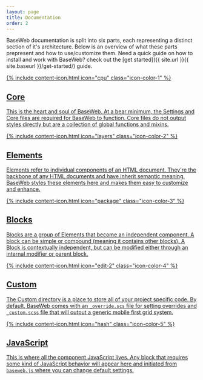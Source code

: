 ```yaml
---
layout: page
title: Documentation
order: 2
---
```


BaseWeb documentation is split into six parts, each representing a distinct section of it's architecture. Below is an overview of what these parts prepresent and how to use/customize them. Need a quick guide on how to install and work with BaseWeb? check out the [get started]({{ site.url }}{{ site.baseurl }}/get-started/) guide.

<div class="widget-list">

  <a class="widget widget-featured card color-1" href="{{ site.url }}{{ site.baseurl }}/docs/core/palette/">
    <div class="widget-icon">
      {% include content-icon.html icon="cpu" class="icon-color-1" %}
    </div>
    <div class="widget-content">
      <h2>Core</h2>
      <p>This is the heart and soul of BaseWeb. At a bear minimum, the Settings and Core files are required for BaseWeb to function. Core files do not output styles directly but are a collection of global functions and mixins.</p>
    </div>
  </a>

  <a class="widget widget-featured card color-2" href="{{ site.url }}{{ site.baseurl }}/docs/elements/base/">
    <div class="widget-icon">
      {% include content-icon.html icon="layers" class="icon-color-2" %}
    </div>
    <div class="widget-content">
      <h2>Elements</h2>
      <p>Elements refer to individual components of an HTML document. They're the backbone of any HTML documents and have inherit semantic meaning. BaseWeb styles these elements here and makes them easy to customize and enhance.</p>
    </div>
  </a>

  <a class="widget widget-featured card color-3" href="{{ site.url }}{{ site.baseurl }}/docs/blocks/button-groups/">
    <div class="widget-icon">
      {% include content-icon.html icon="package" class="icon-color-3" %}
    </div>
    <div class="widget-content">
      <h2>Blocks</h2>
      <p>Blocks are a group of Elements that become an independent component. A block can be simple or compound (meaning it contains other blocks). A Block is contextually independent, but can be modified either through an internal modifier or parent block.</p>
    </div>
  </a>

  <a class="widget widget-featured card color-4" href="{{ site.url }}{{ site.baseurl }}/docs/custom/">
    <div class="widget-icon">
      {% include content-icon.html icon="edit-2" class="icon-color-4" %}
    </div>
    <div class="widget-content">
      <h2>Custom</h2>
      <p>The Custom directory is a place to store all of your project specific code. By default, BaseWeb comes with an <code>_override.scs</code> file for setting overrides and <code>_custom.scss</code> file that will output a generic mobile first grid system.</p>
    </div>
  </a>

  <a class="widget widget-featured card color-5" href="{{ site.url }}{{ site.baseurl }}/docs/javascript/">
    <div class="widget-icon">
      {% include content-icon.html icon="hash" class="icon-color-5" %}
    </div>
    <div class="widget-content">
      <h2>JavaScript</h2>
      <p>This is where all the component JavaScript lives. Any block that requires some kind of JavaScript behavior will appear here and initiated from <code>baseweb.js</code> where you can change default settings.</p>
    </div>
  </a>

</div>
